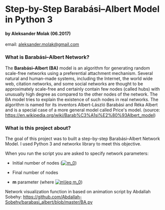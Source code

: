 # Step-by-Step Barabási–Albert Model in Python 3
#### by Aleksander Molak (06.2017)
email: aleksander.molak@gmail.com 

### What is Barabási–Albert Network?
   The **Barabási–Albert (BA)** model is an algorithm for generating random scale-free networks 
using a preferential attachment mechanism.
Several natural and human-made systems, including the Internet, the world wide web, citation networks, 
and some social networks are thought to be approximately scale-free and certainly contain few nodes (called hubs) 
with unusually high degree as compared to the other nodes of the network. 
The BA model tries to explain the existence of such nodes in real networks. 
The algorithm is named for its inventors Albert-László Barabási and Réka Albert 
and is a special case of a more general model called Price's model.
(source: https://en.wikipedia.org/wiki/Barab%C3%A1si%E2%80%93Albert_model)

### What is this project about?
   The goal of this project was to built a step-by-step Barabási–Albert Network Model. 
I used Python 3 and networkx library to meet this objective.


When you run the script you are asked to specify network parameters:

* Initial number of nodes (<a href="https://www.codecogs.com/eqnedit.php?latex=m_0" target="_blank"><img src="https://latex.codecogs.com/gif.latex?m_0" title="m_0" /></a>)

* Final number of nodes

* **m** parameter (where <a href="https://www.codecogs.com/eqnedit.php?latex=m\leq&space;m_0" target="_blank"><img src="https://latex.codecogs.com/gif.latex?m\leq&space;m_0" title="m\leq m_0" /></a>)


Network visualization function in based on animation script by Abdallah Sobehy:
https://github.com/Abdallah-Sobehy/barabasi_albert/blob/master/BA.py
